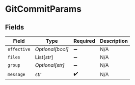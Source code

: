 # GitCommitParams


## Fields

| Field              | Type               | Required           | Description        |
| ------------------ | ------------------ | ------------------ | ------------------ |
| `effective`        | *Optional[bool]*   | :heavy_minus_sign: | N/A                |
| `files`            | List[*str*]        | :heavy_minus_sign: | N/A                |
| `group`            | *Optional[str]*    | :heavy_minus_sign: | N/A                |
| `message`          | *str*              | :heavy_check_mark: | N/A                |